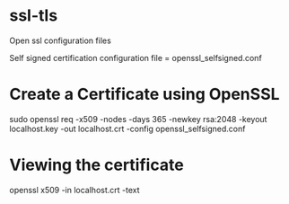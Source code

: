 # ssl-tls
Open ssl configuration files


Self signed certification configuration file = openssl_selfsigned.conf

# Create a Certificate using OpenSSL
sudo openssl req -x509 -nodes -days 365 -newkey rsa:2048 -keyout localhost.key -out localhost.crt -config openssl_selfsigned.conf

# Viewing the certificate
openssl x509 -in localhost.crt -text

